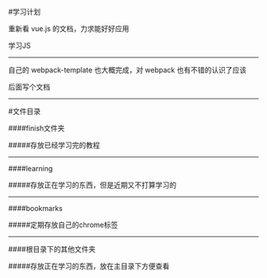 #学习计划

重新看 vue.js 的文档，力求能好好应用

学习JS

- - -

自己的 webpack-template 也大概完成，对 webpack 也有不错的认识了应该

后面写个文档

- - -

#文件目录

####finish文件夹

#####存放已经学习完的教程

- - -

####learning

#####存放正在学习的东西，但是近期又不打算学习的

- - -

####bookmarks

#####定期存放自己的chrome标签

- - -

####根目录下的其他文件夹

#####存放正在学习的东西，放在主目录下方便查看

